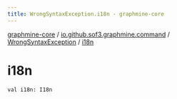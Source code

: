 ```yaml
---
title: WrongSyntaxException.i18n - graphmine-core
---
```


[graphmine-core](../../index.html) / [io.github.sof3.graphmine.command](../index.html) / [WrongSyntaxException](index.html) / [i18n](./i18n.html)

# i18n

`val i18n: I18n`